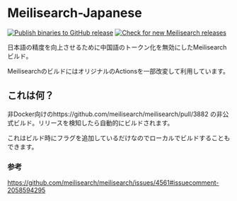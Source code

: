 # Meilisearch-Japanese
[![Publish binaries to GitHub release](https://github.com/AmaseCocoa/Meilisearch-Japanese/actions/workflows/publish.yml/badge.svg)](https://github.com/AmaseCocoa/Meilisearch-Japanese/actions/workflows/publish.yml) [![Check for new Meilisearch releases](https://github.com/AmaseCocoa/Meilisearch-Japanese/actions/workflows/check.yml/badge.svg)](https://github.com/AmaseCocoa/Meilisearch-Japanese/actions/workflows/check.yml)

日本語の精度を向上させるために中国語のトークン化を無効にしたMeilisearchビルド。

MeilisearchのビルドにはオリジナルのActionsを一部改変して利用しています。
## これは何？
非Docker向けのhttps://github.com/meilisearch/meilisearch/pull/3882 の非公式ビルド。リリースを検知したら自動的にビルドされます。

これはビルド時にフラグを追加しているだけなのでローカルでビルドすることもできます。

### 参考
https://github.com/meilisearch/meilisearch/issues/4561#issuecomment-2058594295
